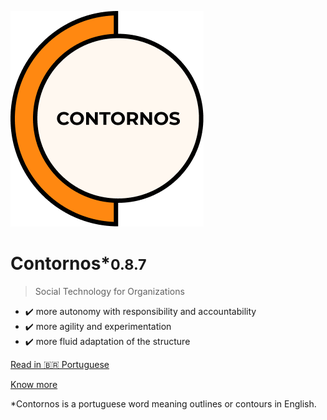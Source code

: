 ![Contornos](../assets/logo.png ':size=220')

# Contornos*<small>0.8.7</small>

>  Social Technology for Organizations

- ✔️ more autonomy with responsibility and accountability
- ✔️ more agility and experimentation
- ✔️ more fluid adaptation of the structure 

[Read in 🇧🇷 Portuguese]()
 
[Know more](en/start)

*Contornos is a portuguese word meaning outlines or contours in English.
